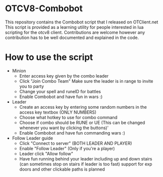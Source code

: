 # OTCV8-Combobot

This repository contains the Combobot script that I released on OTClient.net
This script is provided as a learning utility for people interested in lua scripting for the otcv8 client.
Contributions are welcome however any contribution has to be well documented and explained in the code.

# How to use the script

- Minion
  - Enter access key given by the combo leader
  - Click "Join Combo Team" Make sure the leader is in range to invite you to party
  - Change your spell and runeID for battles
  - Enable Combobot and have fun in wars :)
- Leader
  - Create an access key by entering some random numbers in the access key textbox (ONLY NUMBERS)
  - Choose what hotkey to use for combo command
  - Choose if combo should be RUNE or UE (This can be changed whenever you want by clicking the buttons)'
  - Enable Combobot and have fun commanding wars :)
- Follow Leader guide
  - Click "Connect to server" (BOTH LEADER AND PLAYER)
  - Enable "Follow Leader" (Only if you're a player)
  - Leader click "Allow follow"
  - Have fun running behind your leader including up and down stairs (can sometimes stop on stairs if leader is too fast) support for exp doors and other clickable paths is planned
